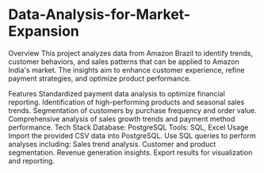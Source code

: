 # Data-Analysis-for-Market-Expansion
Overview
This project analyzes data from Amazon Brazil to identify trends, customer behaviors, and sales patterns that can be applied to Amazon India's market. The insights aim to enhance customer experience, refine payment strategies, and optimize product performance.

Features
Standardized payment data analysis to optimize financial reporting.
Identification of high-performing products and seasonal sales trends.
Segmentation of customers by purchase frequency and order value.
Comprehensive analysis of sales growth trends and payment method performance.
Tech Stack
Database: PostgreSQL
Tools: SQL, Excel
Usage
Import the provided CSV data into PostgreSQL.
Use SQL queries to perform analyses including:
Sales trend analysis.
Customer and product segmentation.
Revenue generation insights.
Export results for visualization and reporting.
